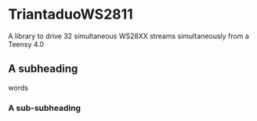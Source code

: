 # TriantaduoWS2811
A library to drive 32 simultaneous WS28XX streams simultaneously from a Teensy 4.0

## A subheading
words

### A sub-subheading
